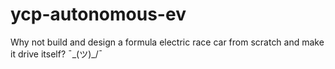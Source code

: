 # ycp-autonomous-ev
Why not build and design a formula electric race car from scratch and make it drive itself? ¯\_(ツ)_/¯
